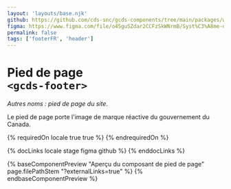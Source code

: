 ```yaml
---
layout: 'layouts/base.njk'
github: https://github.com/cds-snc/gcds-components/tree/main/packages/web/src/components/gcds-footer
figma: https://www.figma.com/file/o4SguSZdar2CCFzSkWNrmB/Syst%C3%A8me-de-design-GC?type=design&node-id=114-2996&mode=design&t=1DaL24vHpjRRfHHm-0
permalink: false
tags: ['footerFR', 'header']
---
```


# Pied de page <br>`<gcds-footer>`

_Autres noms : pied de page du site._

Le pied de page porte l'image de marque réactive du gouvernement du Canada.

{% requiredOn locale true true %}
{% endrequiredOn %}

{% docLinks locale stage figma github %}
{% enddocLinks %}

{% baseComponentPreview "Aperçu du composant de pied de page" page.filePathStem "?externalLinks=true" %}
{% endbaseComponentPreview %}
